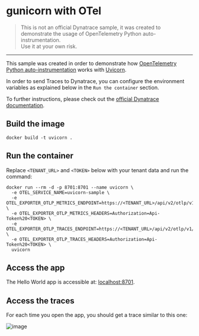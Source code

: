 # gunicorn with OTel

> This is not an official Dynatrace sample,
it was created to demonstrate the usage of
OpenTelemetry Python auto-instrumentation.  
> Use it at your own risk.
---

This sample was created in order to demonstrate how
[OpenTelemetry Python auto-instrumentation](https://opentelemetry.io/docs/instrumentation/python/automatic/)
works with [Uvicorn](https://www.uvicorn.org/).

In order to send Traces to Dynatrace, you can configure the environment variables
as explained below in the `Run the container` section.

To further instructions, please check out the
[official Dynatrace documentation](https://www.dynatrace.com/support/help/extend-dynatrace/opentelemetry/walkthroughs/python).


## Build the image

```shell
docker build -t uvicorn . 
```

## Run the container

Replace `<TENANT_URL>` and `<TOKEN>` below with your tenant data
and run the command:

```shell
docker run --rm -d -p 8701:8701 --name uvicorn \
  -e OTEL_SERVICE_NAME=uvicorn-sample \
  -e OTEL_EXPORTER_OTLP_METRICS_ENDPOINT=https://<TENANT_URL>/api/v2/otlp/v1/metrics \
  -e OTEL_EXPORTER_OTLP_METRICS_HEADERS=Authorization=Api-Token%20<TOKEN> \
  -e OTEL_EXPORTER_OTLP_TRACES_ENDPOINT=https://<TENANT_URL>/api/v2/otlp/v1/traces \
  -e OTEL_EXPORTER_OTLP_TRACES_HEADERS=Authorization=Api-Token%20<TOKEN> \
  uvicorn
```

## Access the app

The Hello World app is accessible at: <localhost:8701>.

## Access the traces

For each time you open the app, you should get a trace similar to this one:

![image](https://github.com/open-telemetry/opentelemetry-demo/assets/15364991/30022306-278d-473c-8019-b58261df55df)

